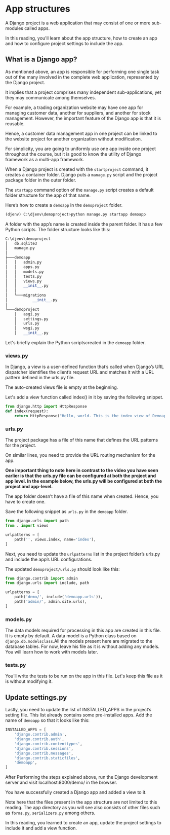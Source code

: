 # App structures
A Django project is a web application that may consist of one or more sub-modules called apps. 

In this reading, you'll learn about the app structure, how to create an app and how to configure project settings to include the app.

## What is a Django app?
As mentioned above, an app is responsible for performing one single task out of the many involved in the complete web application, represented by the Django project. 

It implies that a project comprises many independent sub-applications, yet they may communicate among themselves.

For example, a trading organization website may have one app for managing customer data, another for suppliers, and another for stock management. However, the important feature of the Django app is that it is reusable. 

Hence, a customer data management app in one project can be linked to the website project for another organization without modification. 

For simplicity, you are going to uniformly use one app inside one project throughout the course, but it is good to know the utility of Django framework as a multi-app framework. 

When a Django project is created with the `startproject` command, it creates a container folder. Django puts a `manage.py` script and the project package folder in the outer folder.

The `startapp` command option of the `manage.py` script creates a default folder structure for the app of that name.

Here’s how to create a `demoapp` in the `demoproject` folder.
```python
(djenv) C:\djenv\demoproject>python manage.py startapp demoapp 
```

A folder with the app’s name is created inside the parent folder. It has a few Python scripts. The folder structure looks like this: 
```python
C:\djenv\demoproject 
│   db.sqlite3 
│   manage.py 
│ 
├───demoapp 
│   │   admin.py 
│   │   apps.py 
│   │   models.py 
│   │   tests.py 
│   │   views.py 
│   │   __init__.py 
│   │ 
│   └───migrations 
│           __init__.py 
│ 
└───demoproject 
    │   asgi.py 
    │   settings.py 
    │   urls.py 
    │   wsgi.py 
    │   __init__.py
```

Let's briefly explain the Python scriptscreated in the `demoapp` folder.

### views.py
In Django, a view is a user-defined function that’s called when Django’s URL dispatcher identifies the client’s request URL and matches it with a URL pattern defined in the urls.py file.

The auto-created views file is empty at the beginning.

Let's add a view function called index() in it by saving the following snippet.
```python
from django.http import HttpResponse 
def index(request): 
    return HttpResponse("Hello, world. This is the index view of Demoapp.") 
```

### urls.py
The project package has a file of this name that defines the URL patterns for the project. 

On similar lines, you need to provide the URL routing mechanism for the app. 

**One important thing to note here in contrast to the video you have seen earlier is that the urls.py file can be configured at both the project and app level. In the example below, the urls.py will be configured at both the project and app-level.**

The app folder doesn’t have a file of this name when created. Hence, you have to create one.

Save the following snippet as `urls.py` in the `demoapp` folder.
```python
from django.urls import path 
from . import views 

urlpatterns = [ 
    path('', views.index, name='index'), 
] 
```

Next, you need to update the `urlpatterns` list in the project folder’s urls.py and include the app’s URL configurations.

The updated `demoproject/urls.py` should look like this:
```python
from django.contrib import admin 
from django.urls import include, path 

urlpatterns = [ 
    path('demo/', include('demoapp.urls')), 
    path('admin/', admin.site.urls), 
] 
```

### models.py
The data models required for processing in this app are created in this file. It is empty by default. A data model is a Python class based on `django.db.modelsclass`.All the models present here are migrated to the database tables. For now, leave his file as it is without adding any models. You will learn how to work with models later.

### tests.py
You’ll write the tests to be run on the app in this file. Let's keep this file as it is without modifying it.

## Update settings.py
Lastly, you need to update the list of INSTALLED_APPS in the project’s setting file. This list already contains some pre-installed apps. Add the name of `demoapp` so that it looks like this:
```python
INSTALLED_APPS = [ 
    'django.contrib.admin', 
    'django.contrib.auth',  
    'django.contrib.contenttypes', 
    'django.contrib.sessions', 
    'django.contrib.messages', 
    'django.contrib.staticfiles', 
    'demoapp', 
] 
```

After Performing the steps explained above, run the Django development server and visit 
localhost:8000/demo/ in the browser.

You have successfully created a Django app and added a view to it.

Note here that the files present in the app structure are not limited to this reading. The app directory as you will see also consists of other files such as `forms.py`, `serializers.py` among others. 

In this reading, you learned to create an app, update the project settings to include it and add a view function.